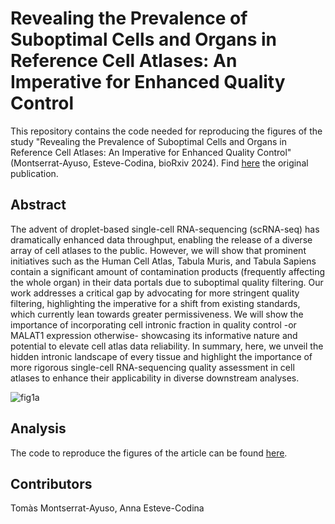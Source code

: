 # Revealing the Prevalence of Suboptimal Cells and Organs in Reference Cell Atlases: An Imperative for Enhanced Quality Control

This repository contains the code needed for reproducing the figures of the study "Revealing the Prevalence of Suboptimal Cells and Organs in Reference Cell Atlases: An Imperative for Enhanced Quality Control" (Montserrat-Ayuso, Esteve-Codina, bioRxiv 2024). Find [here]() the original publication.

## Abstract
The advent of droplet-based single-cell RNA-sequencing (scRNA-seq) has dramatically enhanced data throughput, enabling the release of a diverse array of cell atlases to the public. However, we will show that prominent initiatives such as the Human Cell Atlas, Tabula Muris, and Tabula Sapiens contain a significant amount of contamination products (frequently affecting the whole organ) in their data portals due to suboptimal quality filtering. Our work addresses a critical gap by advocating for more stringent quality filtering, highlighting the imperative for a shift from existing standards, which currently lean towards greater permissiveness. We will show the importance of incorporating cell intronic fraction in quality control -or MALAT1 expression otherwise- showcasing its informative nature and potential to elevate cell atlas data reliability. In summary, here, we unveil the hidden intronic landscape of every tissue and highlight the importance of more rigorous single-cell RNA-sequencing quality assessment in cell atlases to enhance their applicability in diverse downstream analyses.

![fig1a](https://github.com/funcgen/single_cell_atlases_quality_assessment/assets/81637440/f362214e-a40d-49d3-a7f0-a3ef9c2919e2)

## Analysis
The code to reproduce the figures of the article can be found [here](https://github.com/funcgen/single_cell_atlas_quality_assessment/tree/main/code_figures).

## Contributors
Tomàs Montserrat-Ayuso, Anna Esteve-Codina

